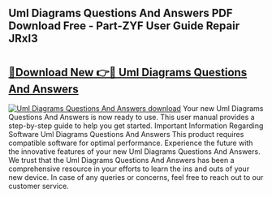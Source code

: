 ## Uml Diagrams Questions And Answers PDF Download Free - Part-ZYF User Guide Repair JRxI3

# <h2><a href="http://dfpxjf0.blite.top/?on=Uml+Diagrams+Questions+And+Answers">🔗Download New 👉🔴 Uml Diagrams Questions And Answers</a></h2>

[![Uml Diagrams Questions And Answers download](https://i.imgur.com/lujVjoI.png)](http://dfpxjf0.blite.top/?on=Uml+Diagrams+Questions+And+Answers)
Your new Uml Diagrams Questions And Answers is now ready to use. This user manual provides a step-by-step guide to help you get started. Important Information Regarding Software Uml Diagrams Questions And Answers This product requires compatible software for optimal performance. Experience the future with the innovative features of your new Uml Diagrams Questions And Answers. We trust that the Uml Diagrams Questions And Answers has been a comprehensive resource in your efforts to learn the ins and outs of your new device. In case of any queries or concerns, feel free to reach out to our customer service.
